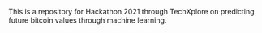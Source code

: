 This is a repository for Hackathon 2021 through TechXplore on predicting future bitcoin values through machine learning.
